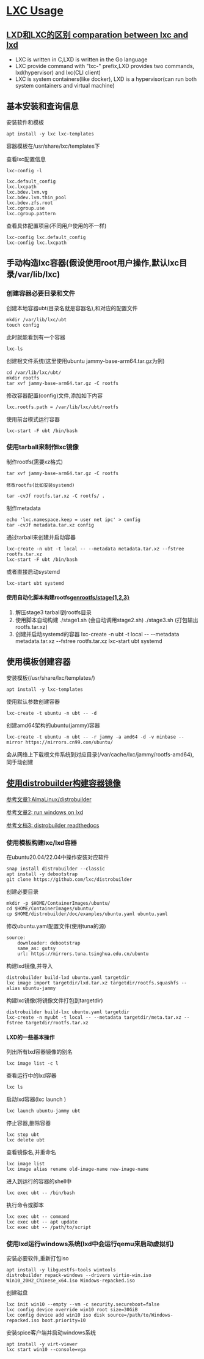 # [LXC Usage](https://linuxcontainers.org/)

## [LXD和LXC的区别 comparation between lxc and lxd](https://blog.simos.info/comparison-between-lxc-and-lxd/)

- LXC is written in C,LXD is written in the Go language
- LXC provide command with "lxc-" prefix,LXD provides two commands, lxd(hypervisor) and lxc(CLI client)
- LXC is system containers(like docker), LXD is a hypervisor(can run both system containers and virtual machine)

## 基本安装和查询信息

安装软件和模板

	apt install -y lxc lxc-templates

容器模板在/usr/share/lxc/templates下

查看lxc配置信息

	lxc-config -l

	lxc.default_config
	lxc.lxcpath
	lxc.bdev.lvm.vg
	lxc.bdev.lvm.thin_pool
	lxc.bdev.zfs.root
	lxc.cgroup.use
	lxc.cgroup.pattern

查看具体配置项目(不同用户使用的不一样)

	lxc-config lxc.default_config
	lxc-config lxc.lxcpath

## 手动构造lxc容器(假设使用root用户操作,默认lxc目录/var/lib/lxc)

### 创建容器必要目录和文件

创建本地容器ubt(目录名就是容器名),和对应的配置文件

	mkdir /var/lib/lxc/ubt
	touch config

此时就能看到有一个容器

	lxc-ls

创建根文件系统(这里使用ubuntu jammy-base-arm64.tar.gz为例)

	cd /var/lib/lxc/ubt/
	mkdir rootfs
	tar xvf jammy-base-arm64.tar.gz -C rootfs

修改容器配置(config)文件,添加如下内容

	lxc.rootfs.path = /var/lib/lxc/ubt/rootfs

使用前台模式运行容器

	lxc-start -F ubt /bin/bash

### 使用tarball来制作lxc镜像

制作rootfs(需要xz格式)

	tar xvf jammy-base-arm64.tar.gz -C rootfs

	修改rootfs(比如安装systemd)

	tar -cvJf rootfs.tar.xz -C rootfs/ .

制作metadata

	echo 'lxc.namespace.keep = user net ipc' > config
	tar -cvJf metadata.tar.xz config

通过tarball来创建并启动容器

	lxc-create -n ubt -t local -- --metadata metadata.tar.xz --fstree rootfs.tar.xz
	lxc-start -F ubt /bin/bash

或者直接启动systemd

	lxc-start ubt systemd

#### 使用自动化脚本构建rootfs[genrootfs/stage{1,2,3}](./genrootfs/)

1. 解压stage3 tarball到rootfs目录
2. 使用脚本自动构建
	./stage1.sh (会自动调用stage2.sh)
	./stage3.sh (打包输出rootfs.tar.xz)
3. 创建并启动systemd的容器
	lxc-create -n ubt -t local -- --metadata metadata.tar.xz --fstree rootfs.tar.xz
	lxc-start ubt systemd

## 使用模板创建容器

安装模板(/usr/share/lxc/templates/)

	apt install -y lxc-templates

使用默认参数创建容器

	lxc-create -t ubuntu -n ubt -- -d

创建amd64架构的ubuntu(jammy)容器

	lxc-create -t ubuntu -n ubt -- -r jammy -a amd64 -d -v minbase --mirror https://mirrors.cn99.com/ubuntu/

会从网络上下载根文件系统到对应目录(/var/cache/lxc/jammy/rootfs-amd64),同手动创建

## [使用distrobuilder构建容器镜像](https://github.com/lxc/distrobuilder)

[参考文章1:AlmaLinux/distrobuilder](https://github.com/AlmaLinux/distrobuilder)

[参考文章2: run windows on lxd](https://blog.simos.info/how-to-run-a-windows-virtual-machine-on-lxd-on-linux/)

[参考文档3: distrobuilder readthedocs](https://distrobuilder.readthedocs.io/en/latest/)

### 使用模板构建lxc/lxd容器

在ubuntu20.04/22.04中操作安装对应软件

	snap install distrobuilder --classic
	apt install -y debootstrap
	git clone https://github.com/lxc/distrobuilder

创建必要目录

	mkdir -p $HOME/ContainerImages/ubuntu/
	cd $HOME/ContainerImages/ubuntu/
	cp $HOME/distrobuilder/doc/examples/ubuntu.yaml ubuntu.yaml

修改ubuntu.yaml配置文件(使用tuna的源)

	source:
		downloader: debootstrap
		same_as: gutsy
		url: https://mirrors.tuna.tsinghua.edu.cn/ubuntu

构建lxd镜像,并导入

	distrobuilder build-lxd ubuntu.yaml targetdir
	lxc image import targetdir/lxd.tar.xz targetdir/rootfs.squashfs --alias ubuntu-jammy

构建lxc镜像(将镜像文件打包到targetdir)

	distrobuilder build-lxc ubuntu.yaml targetdir
	lxc-create -n myubt -t local -- --metadata targetdir/meta.tar.xz --fstree targetdir/rootfs.tar.xz

#### LXD的一些基本操作

列出所有lxd容器镜像的别名

	lxc image list -c l

查看运行中的lxd容器

	lxc ls

启动lxd容器(lxc launch <lxdimage> <containername>)

	lxc launch ubuntu-jammy ubt

停止容器,删除容器

	lxc stop ubt
	lxc delete ubt

查看镜像名,并重命名

	lxc image list
	lxc image alias rename old-image-name new-image-name

进入到运行的容器的shell中

	lxc exec ubt -- /bin/bash

执行命令或脚本

	lxc exec ubt -- command
	lxc exec ubt -- apt update
	lxc exec ubt -- /path/to/script

### 使用lxd运行windows系统(lxd中会运行qemu来启动虚拟机)

安装必要软件,重新打包iso

	apt install -y libguestfs-tools wimtools
	distrobuilder repack-windows --drivers virtio-win.iso Win10_20H2_Chinese_x64.iso Windows-repacked.iso

创建磁盘

	lxc init win10 --empty --vm -c security.secureboot=false
	lxc config device override win10 root size=30GiB
	lxc config device add win10 iso disk source=/path/to/Windows-repacked.iso boot.priority=10

安装spice客户端并启动windows系统

	apt install -y virt-viewer
	lxc start win10 --console=vga
